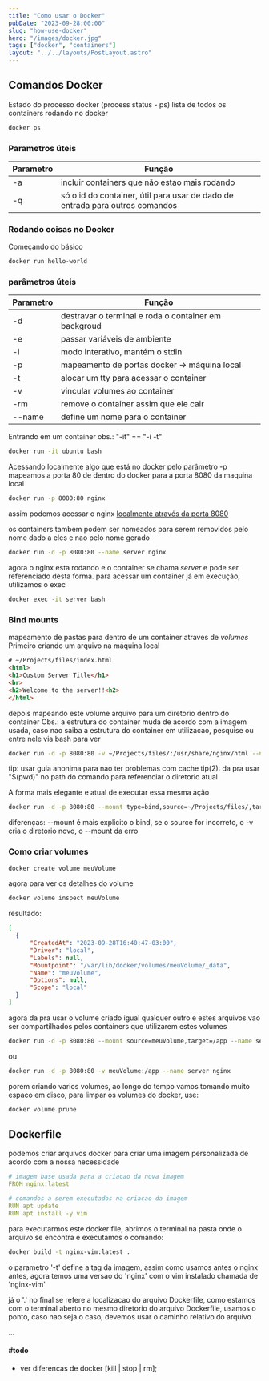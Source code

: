 ```yaml
---
title: "Como usar o Docker"
pubDate: "2023-09-28:00:00"
slug: "how-use-docker"
hero: "/images/docker.jpg"
tags: ["docker", "containers"]
layout: "../../layouts/PostLayout.astro"
---
```


## Comandos Docker

Estado do processo docker (process status - ps)
lista de todos os containers rodando no docker

``` sh
docker ps
```

### Parametros úteis

| Parametro | Função                                                                       |
| --------- | ---------------------------------------------------------------------------- |
| -a        | incluir containers que não estao mais rodando                                |
| -q        | só o id do container, útil para usar de dado de entrada para outros comandos |

### Rodando coisas no Docker

Começando do básico

``` sh
docker run hello-world
```

### parâmetros úteis

| Parametro | Função                                               |
| --------- | ---------------------------------------------------- |
| -d        | destravar o terminal e roda o container em backgroud |
| -e        | passar variáveis de ambiente                         |
| -i        | modo interativo, mantém o stdin                      |
| -p        | mapeamento de portas docker -> máquina local         |
| -t        | alocar um tty para acessar o container               |
| -v        | vincular volumes ao container                        |
| -rm       | remove o container assim que ele cair                |
| --name    | define um nome para o container                      |


Entrando em um container
obs.:  "-it"  ==  "-i -t" 

``` sh
docker run -it ubuntu bash
```

Acessando localmente algo que está no docker
pelo parâmetro -p mapeamos a porta 80 de dentro do docker para a porta 8080 da maquina local

``` sh
docker run -p 8080:80 nginx
```

assim podemos acessar o nginx [localmente através da porta 8080](http://localhost:8080)


os containers tambem podem ser nomeados para serem removidos pelo nome dado a eles e nao pelo nome gerado

``` sh
docker run -d -p 8080:80 --name server nginx
```

agora o nginx esta rodando e o container se chama _server_ e pode ser referenciado desta forma.
para acessar um container já em execução, utilizamos o exec

``` sh
docker exec -it server bash
```

### Bind mounts 
mapeamento de pastas para dentro de um container atraves de _volumes_
Primeiro criando um arquivo na máquina local

```` html
# ~/Projects/files/index.html
<html>
<h1>Custom Server Title</h1>
<br>
<h2>Welcome to the server!!<h2>
</html>
````

depois mapeando este volume arquivo para um diretorio dentro do container
Obs.: a estrutura do container muda de acordo com a imagem usada, caso nao saiba a estrutura do container em utilizacao, pesquise ou entre nele via bash para ver

``` sh
docker run -d -p 8080:80 -v ~/Projects/files/:/usr/share/nginx/html --name server nginx
```

tip: usar guia anonima para nao ter problemas com cache
tip(2): da pra usar "$(pwd)" no path do comando para referenciar o diretorio atual


A forma mais elegante e atual de executar essa mesma ação

``` sh
docker run -d -p 8080:80 --mount type=bind,source=~/Projects/files/,target=/usr/share/nginx/html --name server nginx
```

diferenças: --mount é mais explicito o bind, se o source for incorreto, o -v cria o diretorio novo, o --mount da erro

### Como criar volumes

``` sh
docker create volume meuVolume
```

agora para ver os detalhes do volume

``` sh
docker volume inspect meuVolume  
```

resultado:

``` json
[
  {
      "CreatedAt": "2023-09-28T16:40:47-03:00",
      "Driver": "local",
      "Labels": null,
      "Mountpoint": "/var/lib/docker/volumes/meuVolume/_data",
      "Name": "meuVolume",
      "Options": null,
      "Scope": "local"
  }
]
```
agora da pra usar o volume criado igual qualquer outro e estes arquivos vao ser compartilhados pelos containers que utilizarem estes volumes

``` sh
docker run -d -p 8080:80 --mount source=meuVolume,target=/app --name server nginx
```
ou
``` sh
docker run -d -p 8080:80 -v meuVolume:/app --name server nginx
```

porem criando varios volumes, ao longo do tempo vamos tomando muito espaco em disco, para limpar os volumes do docker, use:

``` sh
docker volume prune
```

## Dockerfile

podemos criar arquivos docker para criar uma imagem personalizada de acordo com a nossa necessidade

``` yaml
# imagem base usada para a criacao da nova imagem
FROM nginx:latest

# comandos a serem executados na criacao da imagem
RUN apt update
RUN apt install -y vim
```

para executarmos este docker file, abrimos o terminal na pasta onde o arquivo se encontra e executamos o comando:

``` sh
docker build -t nginx-vim:latest .
```

o parametro '-t' define a tag da imagem, assim como usamos antes o nginx antes, agora temos uma versao do 'nginx' com o vim instalado chamada de 'nginx-vim'

já o '.' no final se refere a localizacao do arquivo Dockerfile, como estamos com o terminal aberto no mesmo diretorio do arquivo Dockerfile, usamos o ponto, caso nao seja o caso, devemos usar o caminho relativo do arquivo

...
#### #todo
* ver diferencas de docker [kill | stop | rm];
